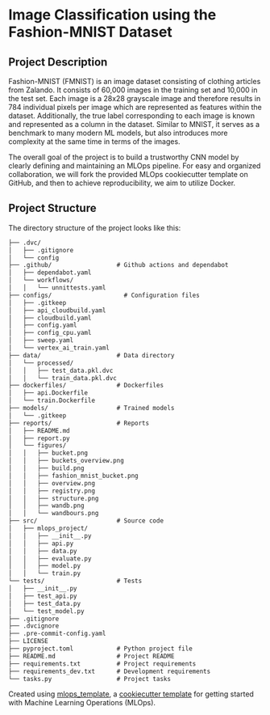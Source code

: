 # Image Classification using the Fashion-MNIST Dataset

## Project Description

Fashion-MNIST (FMNIST) is an image dataset consisting of clothing articles from Zalando. It consists of 60,000 images in the training set and 10,000 in the test set. Each image is a 28x28 grayscale image and therefore results in 784 individual pixels per image which are represented as features within the dataset. Additionally, the true label corresponding to each image is known and represented as a column in the dataset. Similar to MNIST, it serves as a benchmark to many modern ML models, but also introduces more complexity at the same time in terms of the images.

The overall goal of the project is to build a trustworthy CNN model by clearly defining and maintaining an MLOps pipeline. For easy and organized collaboration, we will fork the provided MLOps cookiecutter template on GitHub, and then to achieve reproducibility, we aim to utilize Docker.

## Project Structure

The directory structure of the project looks like this:
```txt
├── .dvc/
│   ├── .gitignore
│   └── config
├── .github/                  # Github actions and dependabot
│   ├── dependabot.yaml
│   └── workflows/
│   │   └── unnittests.yaml
├── configs/                    # Configuration files
│   ├── .gitkeep
│   ├── api_cloudbuild.yaml
│   ├── cloudbuild.yaml
│   ├── config.yaml
│   ├── config_cpu.yaml
│   ├── sweep.yaml
│   └── vertex_ai_train.yaml
├── data/                     # Data directory
│   └── processed/
│   │   ├── test_data.pkl.dvc
│   │   └── train_data.pkl.dvc
├── dockerfiles/              # Dockerfiles
│   ├── api.Dockerfile
│   └── train.Dockerfile
├── models/                   # Trained models
│   └── .gitkeep
├── reports/                  # Reports
│   ├── README.md
│   ├── report.py
│   └── figures/
│   │   ├── bucket.png
│   │   ├── buckets_overview.png
│   │   ├── build.png
│   │   ├── fashion_mnist_bucket.png
│   │   ├── overview.png
│   │   ├── registry.png
│   │   ├── structure.png
│   │   ├── wandb.png
│   │   └── wandbours.png
├── src/                      # Source code
│   ├── mlops_project/
│   │   ├── __init__.py
│   │   ├── api.py
│   │   ├── data.py
│   │   ├── evaluate.py
│   │   ├── model.py
│   │   └── train.py
└── tests/                    # Tests
│   ├── __init__.py
│   ├── test_api.py
│   ├── test_data.py
│   └── test_model.py
├── .gitignore
├── .dvcignore
├── .pre-commit-config.yaml
├── LICENSE
├── pyproject.toml            # Python project file
├── README.md                 # Project README
├── requirements.txt          # Project requirements
├── requirements_dev.txt      # Development requirements
└── tasks.py                  # Project tasks
```


Created using [mlops_template](https://github.com/SkafteNicki/mlops_template),
a [cookiecutter template](https://github.com/cookiecutter/cookiecutter) for getting
started with Machine Learning Operations (MLOps).
